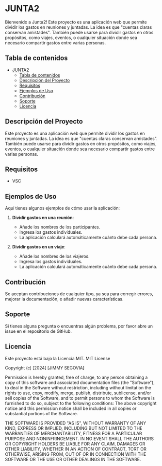 # JUNTA2

Bienvenido a Junta2! Este proyecto es una aplicación web que permite dividir los gastos en reuniones y juntadas. La idea es que "cuentas claras conservan amistades". También puede usarse para dividir gastos en otros propósitos, como viajes, eventos, o cualquier situación donde sea necesario compartir gastos entre varias personas.

## Tabla de contenidos

- [JUNTA2](#junta2)
  - [Tabla de contenidos](#tabla-de-contenidos)
  - [Descripción del Proyecto](#descripción-del-proyecto)
  - [Requisitos](#requisitos)
  - [Ejemplos de Uso](#ejemplos-de-uso)
  - [Contribución](#contribución)
  - [Soporte](#soporte)
  - [Licencia](#licencia)

## Descripción del Proyecto

Este proyecto es una aplicación web que permite dividir los gastos en reuniones y juntadas. La idea es que "cuentas claras conservan amistades". También puede usarse para dividir gastos en otros propósitos, como viajes, eventos, o cualquier situación donde sea necesario compartir gastos entre varias personas.

## Requisitos

- VSC
  
## Ejemplos de Uso

Aquí tienes algunos ejemplos de cómo usar la aplicación:

1. **Dividir gastos en una reunión**:
   - Añade los nombres de los participantes.
   - Ingresa los gastos individuales.
   - La aplicación calculará automáticamente cuánto debe cada persona.

2. **Dividir gastos en un viaje**:
   - Añade los nombres de los viajeros.
   - Ingresa los gastos individuales.
   - La aplicación calculará automáticamente cuánto debe cada persona.

## Contribución

Se aceptan contribuciones de cualquier tipo, ya sea para corregir errores, mejorar la documentación, o añadir nuevas características.

## Soporte

Si tienes alguna pregunta o encuentras algún problema, por favor abre un issue en el repositorio de GitHub.

## Licencia

Este proyecto está bajo la Licencia MIT. 
MIT License

Copyright (c) [2024] [JIMMY SEGOVIA]

Permission is hereby granted, free of charge, to any person obtaining a copy of this software and associated documentation files (the "Software"), to deal in the Software without restriction, including without limitation the rights to use, copy, modify, merge, publish, distribute, sublicense, and/or sell copies of the Software, and to permit persons to whom the Software is furnished to do so, subject to the following conditions: 
The above copyright notice and this permission notice shall be included in all copies or substantial portions of the Software.

THE SOFTWARE IS PROVIDED "AS IS", WITHOUT WARRANTY OF ANY KIND, EXPRESS OR IMPLIED, INCLUDING BUT NOT LIMITED TO THE WARRANTIES OF MERCHANTABILITY, FITNESS FOR A PARTICULAR PURPOSE AND NONINFRINGEMENT. IN NO EVENT SHALL THE AUTHORS OR COPYRIGHT HOLDERS BE LIABLE FOR ANY CLAIM, DAMAGES OR OTHER LIABILITY, WHETHER IN AN ACTION OF CONTRACT, TORT OR OTHERWISE, ARISING FROM, OUT OF OR IN CONNECTION WITH THE SOFTWARE OR THE USE OR OTHER DEALINGS IN THE SOFTWARE.


